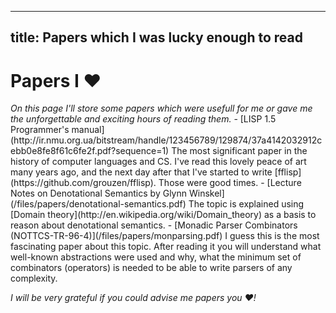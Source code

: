 --------------------
title: Papers which I was lucky enough to read
--------------------
# Papers I ♥

<i>
On this page I'll store some papers which were usefull for me or gave me the unforgettable and exciting hours of reading them.
</i>
- [LISP 1.5 Programmer's manual](http://ir.nmu.org.ua/bitstream/handle/123456789/129874/37a4142032912cebb0e8fe8f61c6fe2f.pdf?sequence=1)
  The most significant paper in the history of computer languages and CS. I've read this lovely peace of art many years ago, and the next day
  after that I've started to write [fflisp](https://github.com/grouzen/fflisp). Those were good times.  
- [Lecture Notes on Denotational Semantics by Glynn Winskel](/files/papers/denotational-semantics.pdf)  
  The topic is explained using [Domain theory](http://en.wikipedia.org/wiki/Domain_theory) as a basis to reason
  about denotational semantics.  
- [Monadic Parser Combinators (NOTTCS-TR-96-4)](/files/papers/monparsing.pdf)  
  I guess this is the most fascinating paper about this topic. After reading it you will understand
  what well-known abstractions were used and why, what the minimum set of combinators (operators) is needed
  to be able to write parsers of any complexity.

<i>I will be very grateful if you could advise me papers you ♥!</i>
